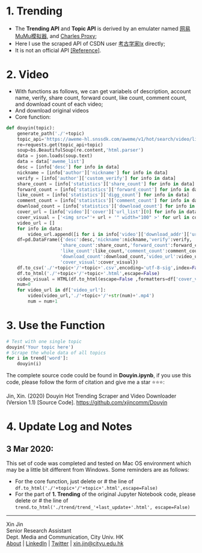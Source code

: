 # 1. Trending
- The **Trending API** and **Topic API** is derived by an emulater named [网易MuMu模拟器](https://mumu.163.com/), and [Charles Proxy](https://www.charlesproxy.com/);
- Here I use the scraped API of CSDN user [考古学家lx](https://me.csdn.net/weixin_43582101) directly;
- It is not an official API [[Reference]](https://blog.csdn.net/weixin_43582101/article/details/103791795). 

# 2. Video
- With functions as follows, we can get variabels of description, account name, verify, share count, forward count, like count, comment count, and download count of each video;
- And download original videos
- Core function:
```python
def douyin(topic):
    generate_path('./'+topic)
    topic_api='https://aweme-hl.snssdk.com/aweme/v1/hot/search/video/list/?hotword='
    re=requests.get(topic_api+topic)
    soup=bs.BeautifulSoup(re.content,'html.parser')
    data = json.loads(soup.text)
    data = data['aweme_list']
    desc = [info['desc'] for info in data]
    nickname = [info['author']['nickname'] for info in data]
    verify = [info['author']['custom_verify'] for info in data]
    share_count = [info['statistics']['share_count'] for info in data]
    forward_count = [info['statistics']['forward_count'] for info in data]
    like_count = [info['statistics']['digg_count'] for info in data]
    comment_count = [info['statistics']['comment_count'] for info in data]
    download_count = [info['statistics']['download_count'] for info in data]
    cover_url = [info['video']['cover']['url_list'][0] for info in data]
    cover_visual = ['<img src="'+ url + '" width="100" >' for url in cover_url]
    video_url = []
    for info in data:
        video_url.append([i for i in info['video']['download_addr']['url_list'] if 'default' in i][0])
    df=pd.DataFrame({'desc':desc,'nickname':nickname,'verify':verify,
                    'share_count':share_count,'forward_count':forward_count,
                    'like_count':like_count,'comment_count':comment_count,
                    'download_count':download_count,'video_url':video_url,
                    'cover_visual':cover_visual})
    df.to_csv('./'+topic+'/'+topic+'.csv',encoding='utf-8-sig',index=False)
    df.to_html('./'+topic+'/'+topic+'.html',escape=False)
    video_visual = HTML(df.to_html(escape=False ,formatters=df['cover_visual']))
    num=0
    for video_url in df['video_url']:
        video(video_url,'./'+topic+'/'+str(num)+'.mp4')
        num = num+1
```

# 3. Use the Function
```python
# Test with one single topic
douyin('Your topic here')
# Scrape the whole data of all topics
for i in trend['word']:
    douyin(i)
```
The complete source code could be found in **Douyin.ipynb**, if you use this code, please follow the form of citation and give me a star ⭐⭐⭐:

Jin, Xin. (2020) Douyin Hot Trending Scraper and Video Downloader (Version 1.1) [Source Code]. https://github.com/xjincomm/Douyin  
# 4. Update Log and Notes
## 3 Mar 2020:
This set of code was completed and tested on Mac OS environment which may be a little bit different from Windows. Some reminders are as follows:
- For the core function, just delete or # the line of  
```df.to_html('./'+topic+'/'+topic+'.html',escape=False)```
- For the part of __1. Trending__ of the original Jupyter Notebook code, please delete or # the line of ```trend.to_html('./trend/trend_'+last_update+'.html', escape=False)```
----
Xin Jin  
Senior Research Assistant  
Dept. Media and Communication, City Univ. HK  
[About](www.xjin.tech) | [LinkedIn](linkedin.com/in/xjin613/) | [Twitter](https://twitter.com/xjin_comm) | xin.jin@cityu.edu.hk
